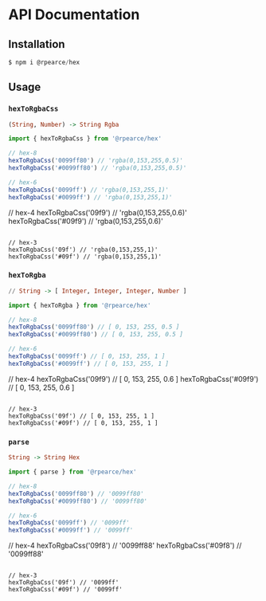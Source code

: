 # API Documentation

## Installation
```js
$ npm i @rpearce/hex
```

## Usage

### `hexToRgbaCss`

```haskell
(String, Number) -> String Rgba
```

```js
import { hexToRgbaCss } from '@rpearce/hex'

// hex-8
hexToRgbaCss('0099ff80') // 'rgba(0,153,255,0.5)'
hexToRgbaCss('#0099ff80') // 'rgba(0,153,255,0.5)'

// hex-6
hexToRgbaCss('0099ff') // 'rgba(0,153,255,1)'
hexToRgbaCss('#0099ff') // 'rgba(0,153,255,1)'
```

// hex-4
hexToRgbaCss('09f9') // 'rgba(0,153,255,0.6)'
hexToRgbaCss('#09f9') // 'rgba(0,153,255,0.6)'
```

// hex-3
hexToRgbaCss('09f') // 'rgba(0,153,255,1)'
hexToRgbaCss('#09f') // 'rgba(0,153,255,1)'
```

### `hexToRgba`

```haskell
// String -> [ Integer, Integer, Integer, Number ]
```

```js
import { hexToRgba } from '@rpearce/hex'

// hex-8
hexToRgbaCss('0099ff80') // [ 0, 153, 255, 0.5 ]
hexToRgbaCss('#0099ff80') // [ 0, 153, 255, 0.5 ]

// hex-6
hexToRgbaCss('0099ff') // [ 0, 153, 255, 1 ]
hexToRgbaCss('#0099ff') // [ 0, 153, 255, 1 ]
```

// hex-4
hexToRgbaCss('09f9') // [ 0, 153, 255, 0.6 ]
hexToRgbaCss('#09f9') // [ 0, 153, 255, 0.6 ]
```

// hex-3
hexToRgbaCss('09f') // [ 0, 153, 255, 1 ]
hexToRgbaCss('#09f') // [ 0, 153, 255, 1 ]
```

### `parse`

```haskell
String -> String Hex
```

```js
import { parse } from '@rpearce/hex'

// hex-8
hexToRgbaCss('0099ff80') // '0099ff80'
hexToRgbaCss('#0099ff80') // '0099ff80'

// hex-6
hexToRgbaCss('0099ff') // '0099ff'
hexToRgbaCss('#0099ff') // '0099ff'
```

// hex-4
hexToRgbaCss('09f8') // '0099ff88'
hexToRgbaCss('#09f8') // '0099ff88'
```

// hex-3
hexToRgbaCss('09f') // '0099ff'
hexToRgbaCss('#09f') // '0099ff'
```
